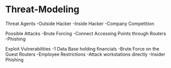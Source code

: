 # Threat-Modeling

Threat Agents
 -Outside Hacker
 -Inside Hacker
 -Company Competition
 
 Possible Attacks
 -Brute Forcing
 -Connect Accessing Points through Routers
 -Phishing
 
 Exploit Vulnerabilities
 -1 Data Base holding financials
 -Brute Force on the Guest Routers
 -Employee Restrictions
 -Attack workstations directly
 -Insider Phishing
